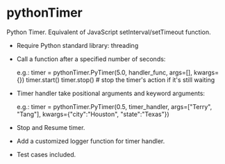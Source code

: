 # pythonTimer
Python Timer. Equivalent of JavaScript setInterval/setTimeout function.

- Require Python standard library: threading 

- Call a function after a specified number of seconds:

    e.g.:
    timer = pythonTimer.PyTimer(5.0, handler_func, args=[], kwargs={})
    timer.start()
    timer.stop()     # stop the timer's action if it's still waiting

- Timer handler take positional arguments and keyword arguments: 

    e.g.: 
    timer = pythonTimer.PyTimer(0.5, timer_handler, args=["Terry", "Tang"], kwargs={"city":"Houston", "state":"Texas"})

- Stop and Resume timer. 

- Add a customized logger function for timer handler.

- Test cases included. 
